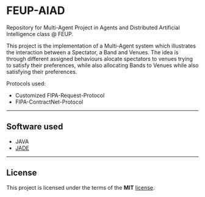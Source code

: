# FEUP-AIAD
Repository for Multi-Agent Project in Agents and Distributed Artificial Intelligence class @ FEUP.

This project is the implementation of a Multi-Agent system which illustrates the interaction between a Spectator, a Band and Venues.
The idea is through different assigned behaviours alocate spectators to venues trying to satisfy their preferences, while also allocating Bands to Venues while also satisfying their preferences.


Protocols used:
- Customized FIPA-Request-Protocol
- FIPA-ContractNet-Protocol

---

## Software used
- JAVA
- [JADE](https://jade.tilab.com/)

---

## License

This project is licensed under the terms of the **MIT** [license](https://github.com/ampzord/FEUP-AIAD/blob/master/LICENSE).
